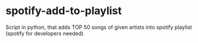 # spotify-add-to-playlist
Script in python, that adds TOP 50 songs of given artists into spotify playlist (spotify for developers needed)

